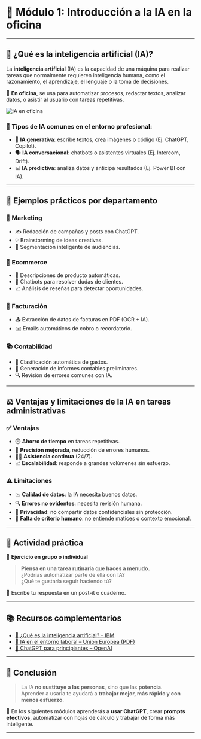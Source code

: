 # 🧠 Módulo 1: Introducción a la IA en la oficina

---

## 🤖 ¿Qué es la inteligencia artificial (IA)?

La **inteligencia artificial** (IA) es la capacidad de una máquina para realizar tareas que normalmente requieren inteligencia humana, como el razonamiento, el aprendizaje, el lenguaje o la toma de decisiones.

📌 **En oficina**, se usa para automatizar procesos, redactar textos, analizar datos, o asistir al usuario con tareas repetitivas.

![IA en oficina](https://miro.medium.com/v2/resize:fit:1400/format:webp/1*67v7KjmdH8hFDOP8VHwqTQ.png)

### 🧩 Tipos de IA comunes en el entorno profesional:

- 🧠 **IA generativa**: escribe textos, crea imágenes o código (Ej. ChatGPT, Copilot).
- 🗣️ **IA conversacional**: chatbots o asistentes virtuales (Ej. Intercom, Drift).
- 📊 **IA predictiva**: analiza datos y anticipa resultados (Ej. Power BI con IA).

---

## 💼 Ejemplos prácticos por departamento

### 📣 Marketing
- ✍️ Redacción de campañas y posts con ChatGPT.
- 💡 Brainstorming de ideas creativas.
- 🎯 Segmentación inteligente de audiencias.

### 🛒 Ecommerce
- 📝 Descripciones de producto automáticas.
- 💬 Chatbots para resolver dudas de clientes.
- 📈 Análisis de reseñas para detectar oportunidades.

### 💸 Facturación
- 📤 Extracción de datos de facturas en PDF (OCR + IA).
- ✉️ Emails automáticos de cobro o recordatorio.

### 📚 Contabilidad
- 🧾 Clasificación automática de gastos.
- 📑 Generación de informes contables preliminares.
- 🔍 Revisión de errores comunes con IA.

---

## ⚖️ Ventajas y limitaciones de la IA en tareas administrativas

### ✅ Ventajas

- ⏱️ **Ahorro de tiempo** en tareas repetitivas.
- 🧮 **Precisión mejorada**, reducción de errores humanos.
- 🧑‍💻 **Asistencia continua** (24/7).
- 📈 **Escalabilidad**: responde a grandes volúmenes sin esfuerzo.

### ⚠️ Limitaciones

- 📉 **Calidad de datos**: la IA necesita buenos datos.
- 🔍 **Errores no evidentes**: necesita revisión humana.
- 🔐 **Privacidad**: no compartir datos confidenciales sin protección.
- 🤔 **Falta de criterio humano**: no entiende matices o contexto emocional.

---

## 🧪 Actividad práctica

🎯 **Ejercicio en grupo o individual**

> **Piensa en una tarea rutinaria que haces a menudo.**  
> ¿Podrías automatizar parte de ella con IA?  
> ¿Qué te gustaría seguir haciendo tú?

📝 Escribe tu respuesta en un post-it o cuaderno.

---

## 📚 Recursos complementarios

- [🧠 ¿Qué es la inteligencia artificial? – IBM](https://www.ibm.com/es-es/topics/artificial-intelligence)
- [📘 IA en el entorno laboral – Unión Europea (PDF)](https://ec.europa.eu/)
- [💬 ChatGPT para principiantes – OpenAI](https://openai.com/chatgpt)

---

## 🎯 Conclusión

> La IA **no sustituye a las personas**, sino que las **potencia**.  
> Aprender a usarla te ayudará a **trabajar mejor, más rápido y con menos esfuerzo**.

🧭 En los siguientes módulos aprenderás a **usar ChatGPT**, crear **prompts efectivos**, automatizar con hojas de cálculo y trabajar de forma más inteligente.

---
